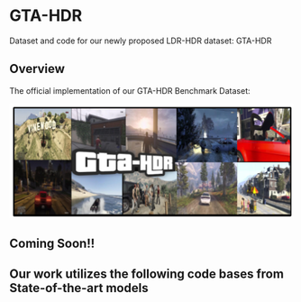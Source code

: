 # GTA-HDR
Dataset and code for our newly proposed LDR-HDR dataset: GTA-HDR


## Overview

The official implementation of our GTA-HDR Benchmark Dataset:  
 
![My Image](assets/GTA-HDR-Teaser.png)


## Coming Soon!!


## Our work utilizes the following code bases from State-of-the-art models





